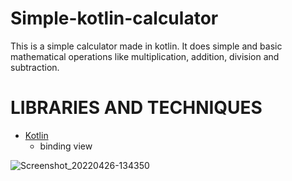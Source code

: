 # Simple-kotlin-calculator
This is a simple calculator made in kotlin. It does simple and basic mathematical operations like multiplication, addition, division and subtraction.

# LIBRARIES AND TECHNIQUES
- [Kotlin](https://kotlinlang.org/)
  - binding view




![Screenshot_20220426-134350](https://user-images.githubusercontent.com/82872574/165294369-f6876ba1-441d-415d-8090-d45f8f617da4.png)
